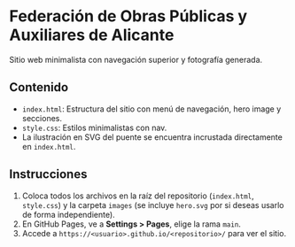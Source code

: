 # Federación de Obras Públicas y Auxiliares de Alicante

Sitio web minimalista con navegación superior y fotografía generada.  

## Contenido  
- `index.html`: Estructura del sitio con menú de navegación, hero image y secciones.  
- `style.css`: Estilos minimalistas con nav.  
- La ilustración en SVG del puente se encuentra incrustada directamente en `index.html`.

## Instrucciones  
1. Coloca todos los archivos en la raíz del repositorio (`index.html`, `style.css`) y la carpeta `images` (se incluye `hero.svg` por si deseas usarlo de forma independiente).
2. En GitHub Pages, ve a **Settings > Pages**, elige la rama `main`.  
3. Accede a `https://<usuario>.github.io/<repositorio>/` para ver el sitio.
